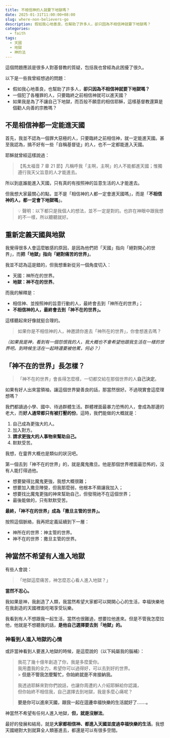 ```yaml
---
title: 不相信神的人就要下地獄嗎？
date: 2025-01-31T11:00:00+08:00
slug: where-non-believers-go
description: 假如我心地善良，也幫助了許多人，卻只因為不相信神就要下地獄嗎？
categories:
  - faith
tags:
  - 天國
  - 地獄
  - 神的法
---
```


這個問題應該是很多人對基督教的質疑，包括我也曾經為此困擾了很久。

以下是一些我曾經想過的問題：

- 假如我心地善良，也幫助了許多人，**卻只因為不相信神就要下地獄嗎？**
- 一個犯了各種罪的人，只要臨終之前相信神就可以進天國？
- 如果我是為了不讓自己下地獄，而百般不願意的相信耶穌，這樣基督教還算是個勸人向善的宗教嗎？

## 不是相信神都一定能進天國

首先，我並不認為一個罪大惡極的人，只要臨終之前相信神，就一定能進天國。甚至我認為，搞不好有一些「自稱基督徒」的人，也不一定都能進入天國。

耶穌就曾經這樣說過：

> 【馬太福音 7 章 21 節】凡稱呼我「主啊，主啊」的人不能都進天國；惟獨遵行我天父旨意的人才能進去。

所以到底誰能進入天國，只有真的有按照神的旨意生活的人才能進去。

但我想大家最關心的點，並不是「相信神的人都一定會進天國嗎」，而是「**不相信神的人，都一定會下地獄嗎**」。

> 💡 聲明：以下都只是我個人的想法，並不一定是對的。也許在神眼中跟我想的不一樣，所以聽聽就好。

## 重新定義天國與地獄

我覺得很多人會這麼敏感的原因，是因為他們把「天國」指向「絕對開心的世界」，而**把「地獄」指向「絕對痛苦的世界」**。

我並不認為這是錯的，但我想重新從另一個角度切入：

- 天國：神所在的世界。
- **地獄：神不在的世界**。

而我的解釋是：

- 相信神、並按照神的旨意行動的人，最終會去到「神所在的世界」；
- **不相信神的人，最終會去到「神不在的世界」。**

這樣聽起來好像就挺合理的。

> 如果你是不相信神的人，神邀請你進去「神所在的世界」，你會想進去嗎？

_（如果我是神，看到有一個怨恨我的人，我大概也不會希望他跟我生活在一樣的世界吧。到時候生活在一起時還要被他罵，何必？）_

## 「神不在的世界」長怎樣？

> 「神不在的世界」會長得怎麼樣，一切都交給在那個世界的人**自己決定**。

如果有好人出來當領袖，讓這個世界變善良的話，那當然很好。不過現實會這麼理想嗎？

我們都讀過小學、國中、待過群體生活。群體裡面最暴力恐怖的人，會成為那邊的老大，而**好人通常都只有被打壓的份**。這時，我們能做的大概就是：

1. 自己成為更強大的人。
1. 加入對方。
1. **請求更強大的人事物來幫助自己。**
1. 默默受苦。

我想，在靈界大概也是類似的狀況吧。

第一個去到「神不在的世界」的，就是魔鬼撒旦。他是那個世界裡面最恐怖的，沒有人能打得過他。

- 想要變得比魔鬼更強，我想大概很難；
- 想要加入撒旦陣營，但我那麼弱，他根本不屑讓我加入；
- 想要找比魔鬼更強的神來幫助自己，但發現祂不在這個世界；
- 最後能做的，只有默默受苦。

**最終，「神不在的世界」成為「撒旦主管的世界」。**

按照這個脈絡，我再把定義延續到下一層：

- 神所在的世界：神主管的世界。
- 神不在的世界：撒旦主管的世界。

## 神當然不希望有人進入地獄

有些人會說：

> 「地獄這麼痛苦，神怎麼忍心看人進入地獄？」

**當然不忍心。**

我如果是神，我創造了人類，我當然希望大家都可以開開心心的生活，幸福快樂地在我創造的天國裡面吃喝享受玩樂。

我看到有人不想跟我一起生活，當然也很難過，想要拉他進來。但是不管我怎麼拉他，他就是不想聽我的話，**是他自己選擇要去到「地獄」的。**

### 神看到人進入地獄的心情

或許當神看到人要進入地獄的時候，是這麼說的（以下純屬我的腦補）：

> 我花了幾十億年創造了你，我是多麼愛你。<br>
> 我用盡我的全力，希望你可以過得好，可以去到好的世界。<br> > **但是不管我怎麼幫忙，你始終就是不肯接納我。**
>
> 我透過耶穌來對你們說話，也讓你周遭的人介紹耶穌給你認識，<br>
> 但你始終不相信我，自己選擇去到地獄，我是多麼心痛呢？<br>
>
> **要是你可以進來天國，跟我一起在這邊幸福快樂的生活就好了......。**

神當然不希望有任何人進入地獄，**但，就是沒辦法**。

最好的發展和結局，就是**大家都相信神、都進入天國並度過幸福快樂的生活**。我想天國絕對大到就算全人類塞進去，都還是可以有很多空間。
